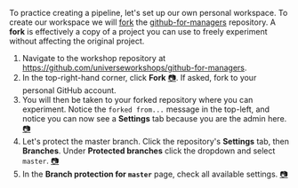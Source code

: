 To practice creating a pipeline, let's set up our own personal workspace. To create our workspace we will [fork](https://help.github.com/articles/fork-a-repo/) the [github-for-managers](https://github.com/universeworkshops/github-for-managers) repository. A **fork** is effectively a copy of a project you can use to freely experiment without affecting the original project.

1. Navigate to the workshop repository at https://github.com/universeworkshops/github-for-managers.
1. In the top-right-hand corner, click **Fork** [:camera:](https://github.com/universeworkshops/github-for-managers/master/workshop-images/github-for-managers.017.jpeg). If asked, fork to your personal GitHub account.
1. You will then be taken to your forked repository where you can experiment. Notice the `forked from...` message in the top-left, and notice you can now see a **Settings** tab because you are the admin here. [:camera:](https://github.com/universeworkshops/github-for-managers/master/workshop-images/github-for-managers.018.jpeg)
1. Let's protect the master branch. Click the repository's **Settings** tab, then **Branches**. Under **Protected branches** click the dropdown and select `master`. [:camera:](https://github.com/universeworkshops/github-for-managers/master/workshop-images/github-for-managers.019.jpeg)
1. In the **Branch protection for `master`** page, check all available settings. [:camera:](https://github.com/universeworkshops/github-for-managers/master/workshop-images/github-for-managers.020.jpeg)
